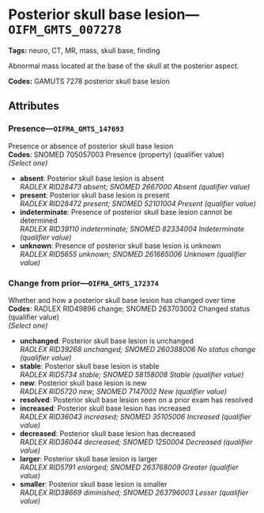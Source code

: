 # Posterior skull base lesion—`OIFM_GMTS_007278`

**Tags:** neuro, CT, MR, mass, skull base, finding

Abnormal mass located at the base of the skull at the posterior aspect.

**Codes:** GAMUTS 7278 posterior skull base lesion

## Attributes

### Presence—`OIFMA_GMTS_147693`

Presence or absence of posterior skull base lesion  
**Codes**: SNOMED 705057003 Presence (property) (qualifier value)  
*(Select one)*

- **absent**: Posterior skull base lesion is absent  
_RADLEX RID28473 absent; SNOMED 2667000 Absent (qualifier value)_
- **present**: Posterior skull base lesion is present  
_RADLEX RID28472 present; SNOMED 52101004 Present (qualifier value)_
- **indeterminate**: Presence of posterior skull base lesion cannot be determined  
_RADLEX RID39110 indeterminate; SNOMED 82334004 Indeterminate (qualifier value)_
- **unknown**: Presence of posterior skull base lesion is unknown  
_RADLEX RID5655 unknown; SNOMED 261665006 Unknown (qualifier value)_

### Change from prior—`OIFMA_GMTS_172374`

Whether and how a posterior skull base lesion has changed over time  
**Codes**: RADLEX RID49896 change; SNOMED 263703002 Changed status (qualifier value)  
*(Select one)*

- **unchanged**: Posterior skull base lesion is unchanged  
_RADLEX RID39268 unchanged; SNOMED 260388006 No status change (qualifier value)_
- **stable**: Posterior skull base lesion is stable  
_RADLEX RID5734 stable; SNOMED 58158008 Stable (qualifier value)_
- **new**: Posterior skull base lesion is new  
_RADLEX RID5720 new; SNOMED 7147002 New (qualifier value)_
- **resolved**: Posterior skull base lesion seen on a prior exam has resolved  
- **increased**: Posterior skull base lesion has increased  
_RADLEX RID36043 increased; SNOMED 35105006 Increased (qualifier value)_
- **decreased**: Posterior skull base lesion has decreased  
_RADLEX RID36044 decreased; SNOMED 1250004 Decreased (qualifier value)_
- **larger**: Posterior skull base lesion is larger  
_RADLEX RID5791 enlarged; SNOMED 263768009 Greater (qualifier value)_
- **smaller**: Posterior skull base lesion is smaller  
_RADLEX RID38669 diminished; SNOMED 263796003 Lesser (qualifier value)_